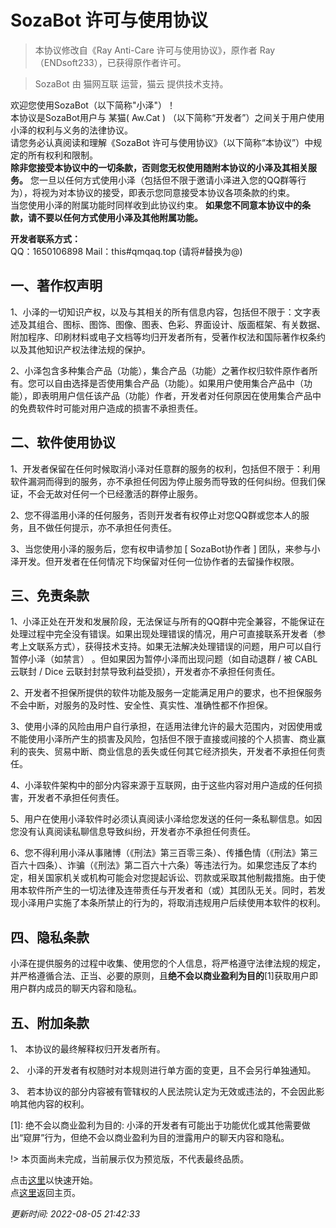 # SozaBot 许可与使用协议  

> 本协议修改自《Ray Anti-Care 许可与使用协议》，原作者 Ray（ENDsoft233），已获得原作者许可。  

> SozaBot 由 猫网互联 运营，猫云 提供技术支持。

欢迎您使用SozaBot（以下简称"小泽"）！  
本协议是SozaBot用户与 某猫( Aw.Cat ) （以下简称“开发者”）之间关于用户使用小泽的权利与义务的法律协议。  
请您务必认真阅读和理解《SozaBot 许可与使用协议》（以下简称“本协议”）中规定的所有权利和限制。  
**除非您接受本协议中的一切条款，否则您无权使用随附本协议的小泽及其相关服务。**
您一旦以任何方式使用小泽（包括但不限于邀请小泽进入您的QQ群等行为），将视为对本协议的接受，即表示您同意接受本协议各项条款的约束。  
当您使用小泽的附属功能时同样收到此协议约束。
**如果您不同意本协议中的条款，请不要以任何方式使用小泽及其他附属功能。**  

**开发者联系方式：**  
QQ：1650106898  Mail：this#qmqaq.top (请将#替换为@)

## 一、著作权声明  

1、小泽的一切知识产权，以及与其相关的所有信息内容，包括但不限于：文字表述及其组合、图标、图饰、图像、图表、色彩、界面设计、版面框架、有关数据、附加程序、印刷材料或电子文档等均归开发者所有，受著作权法和国际著作权条约以及其他知识产权法律法规的保护。  

2、小泽包含多种集合产品（功能），集合产品（功能）之著作权归软件原作者所有。您可以自由选择是否使用集合产品（功能）。如果用户使用集合产品中（功能），即表明用户信任该产品（功能）作者，开发者对任何原因在使用集合产品中的免费软件时可能对用户造成的损害不承担责任。  

## 二、软件使用协议

1、开发者保留在任何时候取消小泽对任意群的服务的权利，包括但不限于：利用软件漏洞而得到的服务，亦不承担任何因为停止服务而导致的任何纠纷。但我们保证，不会无故对任何一个已经激活的群停止服务。

2、您不得滥用小泽的任何服务，否则开发者有权停止对您QQ群或您本人的服务，且不做任何提示，亦不承担任何责任。  

3、当您使用小泽的服务后，您有权申请参加 [ SozaBot协作者 ] 团队，来参与小泽开发。但开发者在任何情况下均保留对任何一位协作者的去留操作权限。  

## 三、免责条款  

1、小泽正处在开发和发展阶段，无法保证与所有的QQ群中完全兼容，不能保证在处理过程中完全没有错误。如果出现处理错误的情况，用户可直接联系开发者（参考上文联系方式），获得技术支持。如果无法解决处理错误的问题，用户可以自行暂停小泽（如禁言） 。但如果因为暂停小泽而出现问题（如自动退群 / 被 CABL 云联封 / Dice 云联封封禁导致利益受损），开发者亦不承担任何责任。

2、开发者不担保所提供的软件功能及服务一定能满足用户的要求，也不担保服务不会中断，对服务的及时性、安全性、真实性、准确性都不作担保。  

3、使用小泽的风险由用户自行承担，在适用法律允许的最大范围内，对因使用或不能使用小泽所产生的损害及风险，包括但不限于直接或间接的个人损害、商业赢利的丧失、贸易中断、商业信息的丢失或任何其它经济损失，开发者不承担任何责任。  

4、小泽软件架构中的部分内容来源于互联网，由于这些内容对用户造成的任何损害，开发者不承担任何责任。  

5、用户在使用小泽软件时必须认真阅读小泽给您发送的任何一条私聊信息。如因您没有认真阅读私聊信息导致纠纷，开发者亦不承担任何责任。  

6、您不得利用小泽从事赌博（《刑法》第三百零三条）、传播色情（《刑法》第三百六十四条）、诈骗（《刑法》第二百六十六条）等违法行为。如果您违反了本约定，相关国家机关或机构可能会对您提起诉讼、罚款或采取其他制裁措施。由于使用本软件所产生的一切法律及连带责任与开发者和（或）其团队无关。同时，若发现小泽用户实施了本条所禁止的行为的，将取消违规用户后续使用本软件的权利。  

## 四、隐私条款  

小泽在提供服务的过程中收集、使用您的个人信息，将严格遵守法律法规的规定，并严格遵循合法、正当、必要的原则，且**绝不会以商业盈利为目的**\[1\]获取用户即用户群内成员的聊天内容和隐私。  

## 五、附加条款  

1、 本协议的最终解释权归开发者所有。  

2、 小泽的开发者有权随时对本规则进行单方面的变更，且不会另行单独通知。  

3、 若本协议的部分内容被有管辖权的人民法院认定为无效或违法的，不会因此影响其他内容的权利。  

\[1\]: 绝不会以商业盈利为目的: 小泽的开发者有可能出于功能优化或其他需要做出“窥屏”行为，但绝不会以商业盈利为目的泄露用户的聊天内容和隐私。  

!> 本页面尚未完成，当前展示仅为预览版，不代表最终品质。

点击[这里](./start.md)以快速开始。  
点[这里](./)返回主页。  

*更新时间: 2022-08-05 21:42:33*